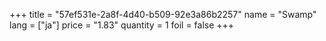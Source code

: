 +++
title = "57ef531e-2a8f-4d40-b509-92e3a86b2257"
name = "Swamp"
lang = ["ja"]
price = "1.83"
quantity = 1
foil = false
+++
